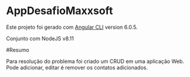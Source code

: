 # AppDesafioMaxxsoft

Este projeto foi gerado com [Angular CLI](https://github.com/angular/angular-cli) version 6.0.5.

Conjunto com NodeJS v8.11

#Resumo

Para resolução do problema foi criado um CRUD em uma aplicação Web. Pode adicionar, editar é remover os contatos adicionados.


